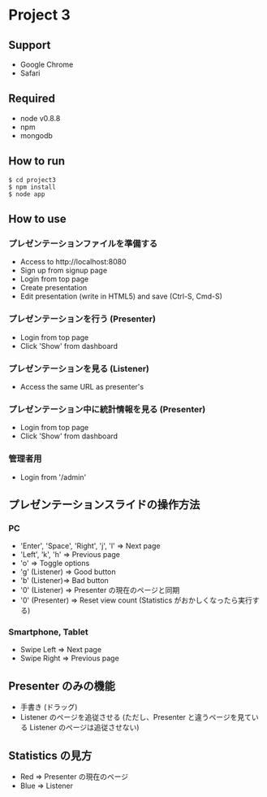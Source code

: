 Project 3
=========

Support
-------

* Google Chrome
* Safari

Required
--------

* node v0.8.8
* npm
* mongodb

How to run
----------

    $ cd project3
    $ npm install
    $ node app

How to use
----------

### プレゼンテーションファイルを準備する
* Access to http://localhost:8080
* Sign up from signup page
* Login from top page
* Create presentation
* Edit presentation (write in HTML5) and save (Ctrl-S, Cmd-S)

### プレゼンテーションを行う (Presenter)
* Login from top page
* Click 'Show' from dashboard

### プレゼンテーションを見る (Listener)
* Access the same URL as presenter's

### プレゼンテーション中に統計情報を見る (Presenter)
* Login from top page
* Click 'Show' from dashboard

### 管理者用
* Login from '/admin'

プレゼンテーションスライドの操作方法
------------------------------------

### PC

* 'Enter', 'Space', 'Right', 'j', 'l'  => Next page
* 'Left', 'k', 'h'  => Previous page
* 'o' => Toggle options
* 'g' (Listener) => Good button
* 'b' (Listener)=> Bad button
* '0' (Listener) => Presenter の現在のページと同期
* '0' (Presenter) => Reset view count (Statistics がおかしくなったら実行する)

### Smartphone, Tablet

* Swipe Left => Next page
* Swipe Right => Previous page

Presenter のみの機能
--------------------

* 手書き (ドラッグ)
* Listener のページを追従させる (ただし、Presenter と違うページを見ている Listener のページは追従させない)

Statistics の見方
-----------------
* Red => Presenter の現在のページ
* Blue => Listener
